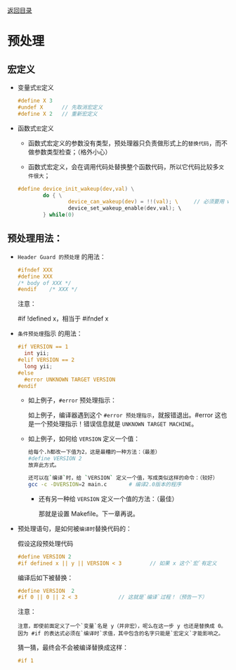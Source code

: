 [返回目录](/README.md)

预处理
===========================

宏定义
----------

- 变量式`宏`定义

  ```c
  #define X 3
  #undef X      // 先取消宏定义
  #define X 2   // 重新宏定义
  ```

- 函数式`宏`定义

  - 函数式宏定义的参数没有类型，预处理器只负责做形式上的`替换代码`，而不做参数类型检查；（格外小心）

  - 函数式宏定义，会在调用代码处替换整个函数代码，所以它代码比较多`文件很大`；

  ```c
  #define device_init_wakeup(dev,val) \
          do { \
                  device_can_wakeup(dev) = !!(val); \     // 必须要用 while(0) 包括起来，否则会被此处的分号;结束掉整个 函数式宏定义！
                  device_set_wakeup_enable(dev,val); \
          } while(0)
  ```

预处理用法：
----------

- `Header Guard 的预处理` 的用法：

  ```c
  #ifndef XXX
  #define XXX
  /* body of XXX */
  #endif    /* XXX */
  ```

  注意：

    #if !defined x，相当于 #ifndef x



- `条件预处理`指示 的用法：

  ```c
  #if VERSION == 1
    int yii;
  #elif VERSION == 2
    long yii;
  #else
    #error UNKNOWN TARGET VERSION
  #endif
  ```

  - 如上例子，`#error` 预处理指示：

    如上例子，编译器遇到这个 `#error 预处理指示`，就报错退出。#error 这也是一个预处理指示！错误信息就是 `UNKNOWN TARGET MACHINE`。

  - 如上例子，如何给 `VERSION` 定义一个值：

    ```bash
    给每个.h都改一下值为2，这是最糟的一种方法：（最差）
    #define VERSION 2
    放弃此方式。

    还可以在`编译`时，给 `VERSION` 定义一个值，写成类似这样的命令：（较好）
    gcc -c -DVERSION=2 main.c       # 编译2.0版本的程序
    ```

    - 还有另一种给 `VERSION` 定义一个值的方法：（最佳）

      那就是设置 Makefile。下一章再说。

- 预处理语句，是如何被`编译时`替换代码的：

  假设这段预处理代码

  ```c
  #define VERSION 2
  #if defined x || y || VERSION < 3         // 如果 x 这个`宏`有定义
  ```

  编译后如下被替换：

  ```c
  #define VERSION  2
  #if 0 || 0 || 2 < 3             // 这就是`编译`过程！（预告一下）
  ```
    注意：

      注意，即使前面定义了一个`变量`名是 y（并非宏），呢么在这一步 y 也还是替换成 0。因为 #if 的表达式必须在`编译时`求值，其中包含的名字只能是`宏定义`才能影响之。

  猜一猜，最终会不会被编译替换成这样：

    ```c
    #if 1
    ```
